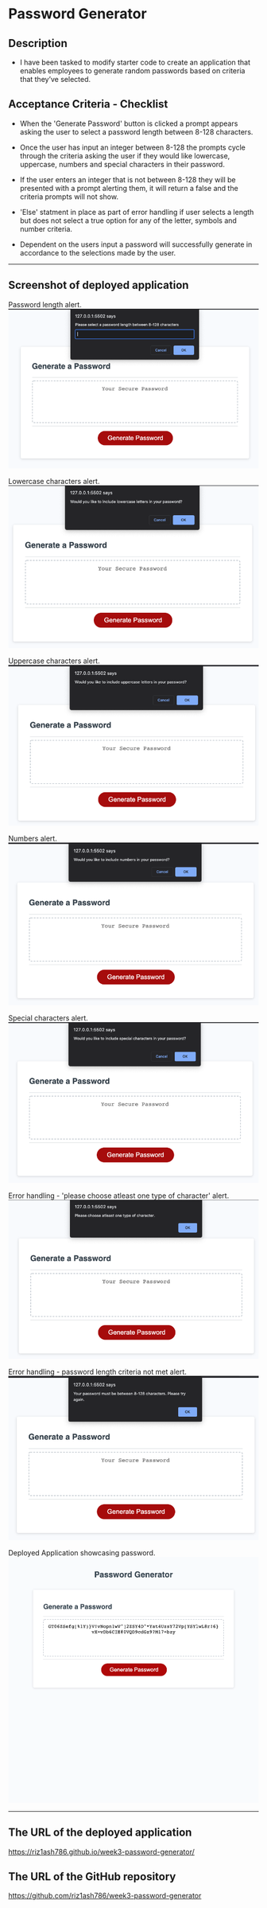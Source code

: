 # Password Generator

## Description

- I have been tasked to modify starter code to create an application that enables employees to generate random passwords based on criteria that they’ve selected.

## Acceptance Criteria - Checklist

- When the 'Generate Password' button is clicked a prompt appears asking the user to select a password length between 8-128 characters.

- Once the user has input an integer between 8-128 the prompts cycle through the criteria asking the user if they would like lowercase, uppercase, numbers and special characters in their password.

- If the user enters an integer that is not between 8-128 they will be presented with a prompt alerting them, it will return a false and the criteria prompts will not show.

- 'Else' statment in place as part of error handling if user selects a length but does not select a true option for any of the letter, symbols and number criteria.

- Dependent on the users input a password will successfully generate in accordance to the selections made by the user.

---

## Screenshot of deployed application

Password length alert.
![password length screenshot](./images/screenshot1.png)

Lowercase characters alert.
![lowercase characters screenshot](./images/screenshot2.png)

Uppercase characters alert.
![uppercase characters screenshot](./images/screenshot3.png)

Numbers alert.
![numbers screenshot](./images/screenshot4.png)

Special characters alert.
![special characters screenshot](./images/screenshot5.png)

Error handling - 'please choose atleast one type of character' alert.
![error handling - 'please choose atleast one type of character' screenshot](./images/screenshot6.png)

Error handling - password length criteria not met alert.
![error handling - password length criteria not met screenshot](./images/screenshot7.png)

Deployed Application showcasing password.
![password generator screenshot](./images/screencapture-file-Users-rizwanashraf-homework-week3-password-generator-index-html-2022-01-05-17_28_10.png)

---

## The URL of the deployed application

https://riz1ash786.github.io/week3-password-generator/

## The URL of the GitHub repository

https://github.com/riz1ash786/week3-password-generator
